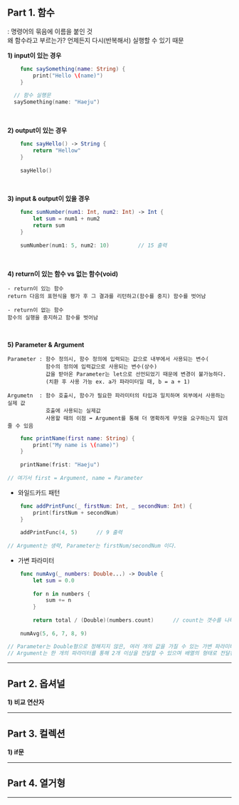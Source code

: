

## Part 1. 함수
: 명령어의 묶음에 이름을 붙인 것  
왜 함수라고 부르는가? 언제든지 다시(반복해서) 실행할 수 있기 때문

__1) input이 있는 경우__
```swift
    func saySomething(name: String) {
        print("Hello \(name)")
    }
  
  // 함수 실행문
  saySomething(name: "Haeju")
```
<br>  

__2) output이 있는 경우__
```swift
    func sayHello() -> String {
        return "Hellow"
    }
    
    sayHello()
```
<br>

__3) input & output이 있을 경우__
```swift
    func sumNumber(num1: Int, num2: Int) -> Int {
        let sum = num1 + num2
        return sum
    }
    
    sumNumber(num1: 5, num2: 10)         // 15 출력
```
<br>

__4) return이 있는 함수 vs 없는 함수(void)__
```
- return이 있는 함수
return 다음의 표현식을 평가 후 그 결과를 리턴하고(함수를 중지) 함수를 벗어남

- return이 없는 함수
함수의 실행을 중지하고 함수를 벗어남
```
<br>

__5) Parameter & Argument__
```
Parameter : 함수 정의시, 함수 정의에 입력되는 값으로 내부에서 사용되는 변수(
            함수의 정의에 입력값으로 사용되는 변수(상수)
            값을 받아온 Parameter는 let으로 선언되었기 때문에 변경이 불가능하다.
            (치환 후 사용 가능 ex. a가 파라미터일 때, b = a + 1)            
            
Argumetn  : 함수 호출시, 함수가 필요한 파라미터의 타입과 일치하며 외부에서 사용하는 실제 값
            호출에 사용되는 실제값
            사용할 때의 이점 ➡️ Argument를 통해 더 명확하게 무엇을 요구하는지 알려줄 수 있음
```
```swift
    func printName(first name: String) {
        print("My name is \(name)")
    }
    
    printName(frist: "Haeju")
    
// 여기서 first = Argument, name = Parameter
```
- 와일드카드 패턴
```swift
    func addPrintFunc(_ firstNum: Int, _ secondNum: Int) {
        print(firstNum + secondNum)
    }
    
    addPrintFunc(4, 5)      // 9 출력
    
// Argument는 생략, Parameter는 firstNum/secondNum 이다.
```
- 가변 파라미터
```swift
    func numAvg(_ numbers: Double...) -> Double {
        let sum = 0.0
        
        for n in numbers {
            sum += n
        }
        
        return total / (Double)(numbers.count)      // count는 갯수를 나타냄
    
    numAvg(5, 6, 7, 8, 9)

// Parameter는 Double형으로 정해지지 않은, 여러 개의 값을 가질 수 있는 가변 파라미터라고 한다. (...)으로 
// Argument는 한 개의 파라미터를 통해 2개 이상을 전달할 수 있으며 배열의 형태로 전달된다.
```


---

## Part 2. 옵셔널

__1) 비교 연산자__

---

## Part 3. 컬렉션

__1) if문__  

---

## Part 4. 열거형

---
